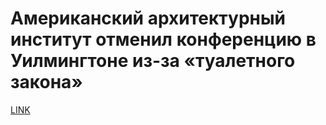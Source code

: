 # Американский архитектурный институт отменил конференцию в Уилмингтоне из-за «туалетного закона»



[LINK](https://varlamov.ru/1689201.html)